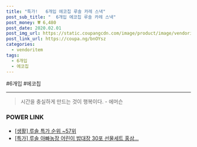 ```yaml
--- 
title: "특가!   6개입 에코칩 루솔 카레 스낵" 
post_sub_title: "  6개입 에코칩 루솔 카레 스낵" 
post_money: ₩ 6,480 
post_date: 2020.02.01 
post_img_url: https://static.coupangcdn.com/image/product/image/vendoritem/2018/09/11/3066887708/8fd41686-45ac-4c0c-81bc-15fd53a80429.jpg 
post_link_url: https://coupa.ng/bnOYsz 
categories: 
  - vendoritem 
tags: 
  - 6개입 
  - 에코칩 
--- 
```

  #6개입 #에코칩 
<hr> 

> 시간을 충실하게 만드는 것이 행복이다. - 에머슨 


### POWER LINK

* <a href="https://blog.naver.com/sakai111/221792012845" target="_blank"> [생활] 루솔 특가 순위 ~57위</a>
* <a href="https://blog.naver.com/santokki14/221792207478" target="_blank">[특가] 루솔 아빠농장 어린이 밥대장 30포 선물세트 홍삼...</a>

